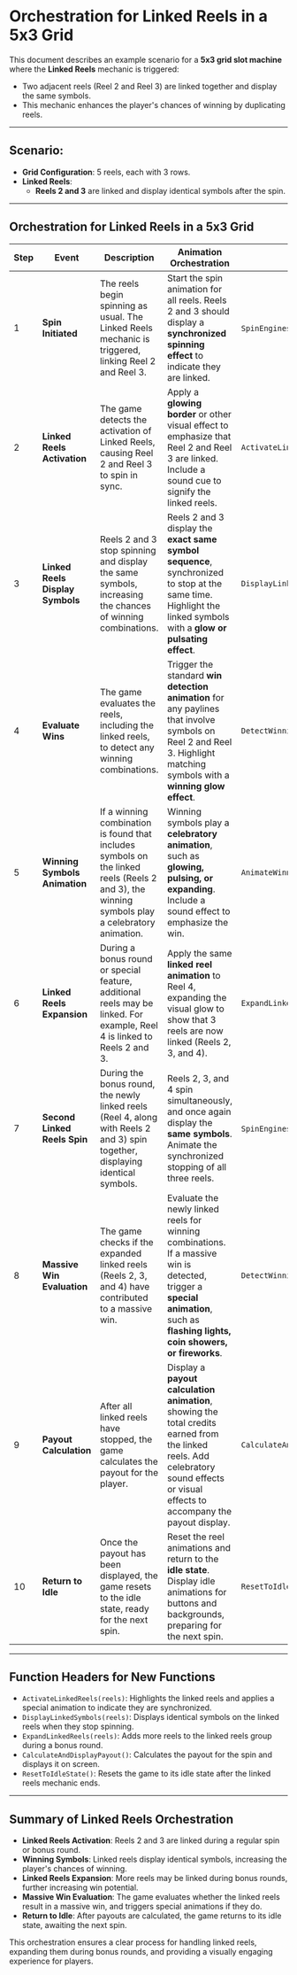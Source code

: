 # Orchestration for Linked Reels in a 5x3 Grid

This document describes an example scenario for a **5x3 grid slot machine** where the **Linked Reels** mechanic is triggered:

- Two adjacent reels (Reel 2 and Reel 3) are linked together and display the same symbols.
- This mechanic enhances the player's chances of winning by duplicating reels.

---

## Scenario:
- **Grid Configuration**: 5 reels, each with 3 rows.
- **Linked Reels**:
  - **Reels 2 and 3** are linked and display identical symbols after the spin.

---

## Orchestration for Linked Reels in a 5x3 Grid

| Step | Event                         | Description                                                                                                                                                                                                                                      | Animation Orchestration                                                                                                                                                                                        | Function |
|------|-------------------------------|--------------------------------------------------------------------------------------------------------------------------------------------------------------------------------------------------------------------------------------------------|----------------------------------------------------------------------------------------------------------------------------------------------------------------------------------------------------------------|--------------|
| 1    | **Spin Initiated**             | The reels begin spinning as usual. The Linked Reels mechanic is triggered, linking Reel 2 and Reel 3.                                                                                                                                            | Start the spin animation for all reels. Reels 2 and 3 should display a **synchronized spinning effect** to indicate they are linked.                                                                            | `SpinEngines()` + `ActivateLinkedReels(reels)` |
| 2    | **Linked Reels Activation**    | The game detects the activation of Linked Reels, causing Reel 2 and Reel 3 to spin in sync.                                                                                                                                                      | Apply a **glowing border** or other visual effect to emphasize that Reel 2 and Reel 3 are linked. Include a sound cue to signify the linked reels.                                                                | `ActivateLinkedReels(reels)` |
| 3    | **Linked Reels Display Symbols** | Reels 2 and 3 stop spinning and display the same symbols, increasing the chances of winning combinations.                                                                                                                                        | Reels 2 and 3 display the **exact same symbol sequence**, synchronized to stop at the same time. Highlight the linked symbols with a **glow or pulsating effect**.                                                   | `DisplayLinkedSymbols(reels)` |
| 4    | **Evaluate Wins**              | The game evaluates the reels, including the linked reels, to detect any winning combinations.                                                                                                                                                    | Trigger the standard **win detection animation** for any paylines that involve symbols on Reel 2 and Reel 3. Highlight matching symbols with a **winning glow effect**.                                             | `DetectWinningCombinationGroupedByReel(reels)` |
| 5    | **Winning Symbols Animation**  | If a winning combination is found that includes symbols on the linked reels (Reels 2 and 3), the winning symbols play a celebratory animation.                                                                                                   | Winning symbols play a **celebratory animation**, such as **glowing, pulsing, or expanding**. Include a sound effect to emphasize the win.                                                                        | `AnimateWinningSymbols(row, reels)` |
| 6    | **Linked Reels Expansion**     | During a bonus round or special feature, additional reels may be linked. For example, Reel 4 is linked to Reels 2 and 3.                                                                                                                          | Apply the same **linked reel animation** to Reel 4, expanding the visual glow to show that 3 reels are now linked (Reels 2, 3, and 4).                                                                             | `ExpandLinkedReels(reels)` |
| 7    | **Second Linked Reels Spin**   | During the bonus round, the newly linked reels (Reel 4, along with Reels 2 and 3) spin together, displaying identical symbols.                                                                                                                    | Reels 2, 3, and 4 spin simultaneously, and once again display the **same symbols**. Animate the synchronized stopping of all three reels.                                                                         | `SpinEngines()` + `ActivateLinkedReels(reels)` |
| 8    | **Massive Win Evaluation**     | The game checks if the expanded linked reels (Reels 2, 3, and 4) have contributed to a massive win.                                                                                                                                               | Evaluate the newly linked reels for winning combinations. If a massive win is detected, trigger a **special animation**, such as **flashing lights, coin showers, or fireworks**.                                   | `DetectWinningCombinationGroupedByReel(reels)` |
| 9    | **Payout Calculation**         | After all linked reels have stopped, the game calculates the payout for the player.                                                                                                                                                               | Display a **payout calculation animation**, showing the total credits earned from the linked reels. Add celebratory sound effects or visual effects to accompany the payout display.                                 | `CalculateAndDisplayPayout()` |
| 10   | **Return to Idle**             | Once the payout has been displayed, the game resets to the idle state, ready for the next spin.                                                                                                                                                   | Reset the reel animations and return to the **idle state**. Display idle animations for buttons and backgrounds, preparing for the next spin.                                                                     | `ResetToIdleState()` |

---

## Function Headers for New Functions

- `ActivateLinkedReels(reels)`: Highlights the linked reels and applies a special animation to indicate they are synchronized.
- `DisplayLinkedSymbols(reels)`: Displays identical symbols on the linked reels when they stop spinning.
- `ExpandLinkedReels(reels)`: Adds more reels to the linked reels group during a bonus round.
- `CalculateAndDisplayPayout()`: Calculates the payout for the spin and displays it on screen.
- `ResetToIdleState()`: Resets the game to its idle state after the linked reels mechanic ends.

---

## Summary of Linked Reels Orchestration

- **Linked Reels Activation**: Reels 2 and 3 are linked during a regular spin or bonus round.
- **Winning Symbols**: Linked reels display identical symbols, increasing the player's chances of winning.
- **Linked Reels Expansion**: More reels may be linked during bonus rounds, further increasing win potential.
- **Massive Win Evaluation**: The game evaluates whether the linked reels result in a massive win, and triggers special animations if they do.
- **Return to Idle**: After payouts are calculated, the game returns to its idle state, awaiting the next spin.

This orchestration ensures a clear process for handling linked reels, expanding them during bonus rounds, and providing a visually engaging experience for players.

